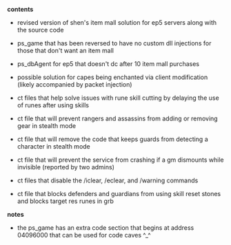 **contents**

* revised version of shen's item mall solution for ep5 servers along with the source code

* ps_game that has been reversed to have no custom dll injections for those that don't want an item mall

* ps_dbAgent for ep5 that doesn't dc after 10 item mall purchases

* possible solution for capes being enchanted via client modification (likely accompanied by packet injection)

* ct files that help solve issues with rune skill cutting by delaying the use of runes after using skills

* ct file that will prevent rangers and assassins from adding or removing gear in stealth mode

* ct file that will remove the code that keeps guards from detecting a character in stealth mode

* ct file that will prevent the service from crashing if a gm dismounts while invisible (reported by two admins)

* ct files that disable the /iclear, /eclear, and /warning commands

* ct file that blocks defenders and guardians from using skill reset stones and blocks target res runes in grb


**notes**

* the ps_game has an extra code section that begins at address 04096000 that can be used for code caves ^_^
